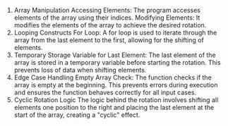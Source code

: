 1. Array Manipulation
Accessing Elements: The program accesses elements of the array using their indices.
Modifying Elements: It modifies the elements of the array to achieve the desired rotation.
2. Looping Constructs
For Loop: A for loop is used to iterate through the array from the last element to the first, allowing for the shifting of elements.
3. Temporary Storage
Variable for Last Element: The last element of the array is stored in a temporary variable before starting the rotation. This prevents loss of data when shifting elements.
4. Edge Case Handling
Empty Array Check: The function checks if the array is empty at the beginning. This prevents errors during execution and ensures the function behaves correctly for all input cases.
5. Cyclic Rotation Logic
The logic behind the rotation involves shifting all elements one position to the right and placing the last element at the start of the array, creating a "cyclic" effect.
